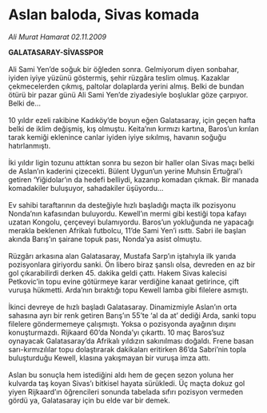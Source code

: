 # Aslan baloda, Sivas komada

*Ali Murat Hamarat 02.11.2009*

<div class="taraf_structure_2col_1zq">
<div class="margen_n">



 <p><strong>GALATASARAY-SİVASSPOR</strong><br/><br/>Ali Sami Yen’de soğuk bir öğleden sonra. Gelmiyorum diyen sonbahar, iyiden iyiye yüzünü göstermiş, şehir rüzgâra teslim olmuş. Kazaklar çekmecelerden çıkmış, paltolar dolaplarda yerini almış. Belki de bundan ötürü bir pazar günü Ali Sami Yen’de ziyadesiyle boşluklar göze çarpıyor. Belki de… <br/><br/>10 yıldır ezeli rakibine Kadıköy’de boyun eğen Galatasaray, için geçen hafta belki de iklim değişmiş, kış olmuştu. Keita’nın kırmızı kartına, Baros’un kırılan tarak kemiği eklenince canlar iyiden iyiye sıkılmış, havanın soğuğu hatırlanmıştı. <br/><br/>İki yıldır ligin tozunu attıktan sonra bu sezon bir haller olan Sivas maçı belki de Aslan’ın kaderini çizecekti. Bülent Uygun’un yerine Muhsin Ertuğral’ı getiren ‘Yiğidolar’ın da hedefi belliydi, kazanıp komadan çıkmak. Bir manada komadakiler buluşuyor, sahadakiler üşüyordu… <br/><br/>Ev sahibi taraftarının da desteğiyle hızlı başladığı maçta ilk pozisyonu Nonda’nın kafasından buluyordu. Kewell’ın mermi gibi kestiği topa kafayı uzatan Kongolu, çerçeveyi bulamıyordu. Baros’un yokluğunda ne yapacağı merakla beklenen Afrikalı futbolcu, 11’de Sami Yen’i ısıttı. Sabri ile başlan akında Barış’ın şairane topuk pası, Nonda’ya asist olmuştu. <br/><br/>Rüzgârı arkasına alan Galatasaray, Mustafa Sarp’ın iştahıyla ilk yarıda pozisyonlara giriyordu sanki. Ön libero biraz şanslı olsa, devreden en az bir gol çıkarabilirdi derken 45. dakika geldi çattı. Hakem Sivas kalecisi Petkovic’in topu evine götürmeye karar verdiğine kanaat getirince, çift vuruşa hükmetti. Arda’nın bıraktığı topu Kewell lamba gibi filelere asmıştı. <br/><br/>İkinci devreye de hızlı başladı Galatasaray. Dinamizmiyle Aslan’ın orta sahasına ayrı bir renk getiren Barış’ın 55’te ‘al da at’ dediği Arda, sanki topu filelere göndermemeye çalışmıştı. Yoksa o pozisyonda ayağının dışını konuşturmazdı. Rijkaard 60’da Nonda’yı çıkarttı. 10 maç Baros’suz oynayacak Galatasaray’da Afrikalı yıldızın sakınılması doğaldı. Frene basan sarı-kırmızılılar topu dolaştırarak dakikaları eritirken 86’da Sabri’nin topla buluşturduğu Kewell, klasına yakışmayan bir vuruşa imza attı. <br/><br/>Aslan bu sonuçla hem istediğini aldı hem de geçen sezon yoluna her kulvarda taş koyan Sivas’ı bitkisel hayata sürükledi. Üç maçta dokuz gol yiyen Rijkaard’ın öğrencileri sonunda tabelada sıfırı pozisyon vermeden gördü ya, Galatasaray için bu elde var bir demek.</p>
<br/>
<br/>
<br/>



<br/>


<div id="taraf_not">
</div>

</div>


</div>
